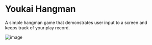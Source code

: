 # Youkai Hangman
A simple hangman game that demonstrates user input to a screen and keeps track of your play record.

![image](http://i.imgur.com/bnIDZ95.png)
